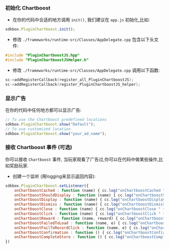 ### 初始化 Chartboost
* 在你的代码中合适的地方调用 `init()`, 我们建议在 `app.js` 初始化,比如:
```javascript
sdkbox.PluginChartboost.init();
```

* 修改 `./frameworks/runtime-src/Classes/AppDelegate.cpp` 包含以下头文件:
```cpp
#include "PluginChartboostJS.hpp"
#include "PluginChartboostJSHelper.h"
```

* 修改 `./frameworks/runtime-src/Classes/AppDelegate.cpp` 调用以下函数:
```cpp
sc->addRegisterCallback(register_all_PluginChartboostJS);
sc->addRegisterCallback(register_PluginChartboostJS_helper);
```

### 显示广告
在你的代码中任何地方都可以显示广告:
```javascript
// To use the Chartboost predefined locations
sdkbox.PluginChartboost.show("Default");
// To use customized location
sdkbox.PluginChartboost.show("your_ad_name");
```

### 接收 Chartboost 事件 (可选)
你可以接收 `Chartboost` 事件, 当玩家观看了广告过,你可以在代码中做某些操作,比如奖励玩家.

* 创建一个监听 (用logging来显示返回内容):
```javascript
sdkbox.PluginChartboost.setListener({
    onChartboostCached : function (name) { cc.log("onChartboostCached " + name) },
    onChartboostShouldDisplay : function (name) { cc.log("onChartboostShouldDisplay " + name) },
    onChartboostDisplay : function (name) { cc.log("onChartboostDisplay " + name) },
    onChartboostDismiss : function (name) { cc.log("onChartboostDismiss " + name) },
    onChartboostClose : function (name) { cc.log("onChartboostClose " + name) },
    onChartboostClick : function (name) { cc.log("onChartboostClick " + name) },
    onChartboostReward : function (name, reward) { cc.log("onChartboostReward " + name + " reward " + reward) },
    onChartboostFailedToLoad : function (name, e) { cc.log("onChartboostFailedToLoad " + name + " load error " + e) },
    onChartboostFailToRecordClick : function (name, e) { cc.log("onChartboostFailToRecordClick " + name + " click error " + e) },
    onChartboostConfirmation : function () { cc.log("onChartboostConfirmation") },
    onChartboostCompleteStore : function () { cc.log("onChartboostCompleteStore") },
})
```
